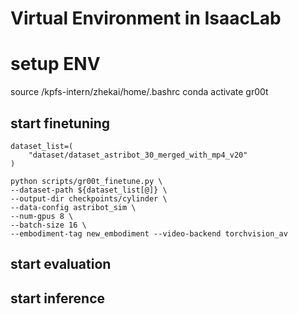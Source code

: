 

# Virtual Environment in IsaacLab


# setup ENV
source /kpfs-intern/zhekai/home/.bashrc 
conda activate gr00t




##  start finetuning

```
dataset_list=(
    "dataset/dataset_astribot_30_merged_with_mp4_v20"
)

python scripts/gr00t_finetune.py \
--dataset-path ${dataset_list[@]} \
--output-dir checkpoints/cylinder \
--data-config astribot_sim \
--num-gpus 8 \
--batch-size 16 \
--embodiment-tag new_embodiment --video-backend torchvision_av
```

## start evaluation


## start inference 